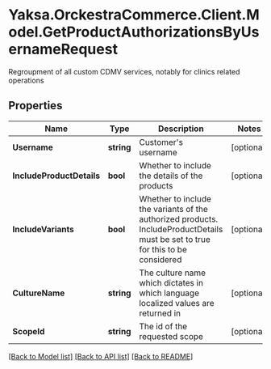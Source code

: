 # Yaksa.OrckestraCommerce.Client.Model.GetProductAuthorizationsByUsernameRequest
Regroupment of all custom CDMV services, notably for clinics related operations

## Properties

Name | Type | Description | Notes
------------ | ------------- | ------------- | -------------
**Username** | **string** | Customer&#39;s username | [optional] 
**IncludeProductDetails** | **bool** | Whether to include the details of the products | [optional] 
**IncludeVariants** | **bool** | Whether to include the variants of the authorized products. IncludeProductDetails must be set to true for this to be considered | [optional] 
**CultureName** | **string** | The culture name which dictates in which language localized values are returned in | [optional] 
**ScopeId** | **string** | The id of the requested scope | [optional] 

[[Back to Model list]](../README.md#documentation-for-models) [[Back to API list]](../README.md#documentation-for-api-endpoints) [[Back to README]](../README.md)

